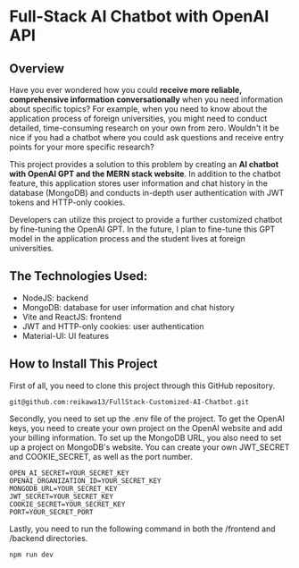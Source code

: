 # Full-Stack AI Chatbot with OpenAI API
## Overview
Have you ever wondered how you could **receive more reliable, comprehensive information conversationally** when you need information about specific topics? For example, when you need to know about the application process of foreign universities, you might need to conduct detailed, time-consuming research on your own from zero. Wouldn't it be nice if you had a chatbot where you could ask questions and receive entry points for your more specific research? 

This project provides a solution to this problem by creating an **AI chatbot with OpenAI GPT and the MERN stack website**. In addition to the chatbot feature, this application stores user information and chat history in the database (MongoDB) and conducts in-depth user authentication with JWT tokens and HTTP-only cookies. 

Developers can utilize this project to provide a further customized chatbot by fine-tuning the OpenAI GPT. In the future, I plan to fine-tune this GPT model in the application process and the student lives at foreign universities. 

## The Technologies Used:
* NodeJS: backend
* MongoDB: database for user information and chat history 
* Vite and ReactJS: frontend 
* JWT and HTTP-only cookies: user authentication
* Material-UI: UI features 

## How to Install This Project 
First of all, you need to clone this project through this GitHub repository. 
```
git@github.com:reikawa13/FullStack-Customized-AI-Chatbot.git
```
Secondly, you need to set up the .env file of the project. To get the OpenAI keys, you need to create your own project on the OpenAI website and add your billing information. To set up the MongoDB URL, you also need to set up a project on MongoDB's website. You can create your own JWT_SECRET and COOKIE_SECRET, as well as the port number. 
```
OPEN_AI_SECRET=YOUR_SECRET_KEY
OPENAI_ORGANIZATION_ID=YOUR_SECRET_KEY
MONGODB_URL=YOUR_SECRET_KEY
JWT_SECRET=YOUR_SECRET_KEY
COOKIE_SECRET=YOUR_SECRET_KEY
PORT=YOUR_SECRET_PORT
```
Lastly, you need to run the following command in both the /frontend and /backend directories. 
```
npm run dev
```

